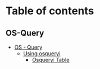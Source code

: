 # Table of contents

## OS-Query

* [OS - Query](README.md)
  * [Using osqueryi](os-query/os-query/using-osqueryi/README.md)
    * [Osqueryi Table](os-query/os-query/using-osqueryi/osqueryi-table.md)
